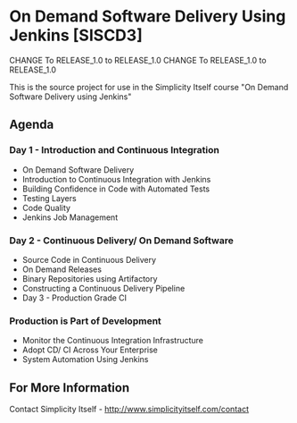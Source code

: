 On Demand Software Delivery Using Jenkins [SISCD3]
==================


CHANGE To RELEASE_1.0 to RELEASE_1.0
CHANGE To RELEASE_1.0 to RELEASE_1.0

This is the source project for use in the Simplicity Itself course "On Demand Software Delivery using Jenkins"

## Agenda
### Day 1 - Introduction and Continuous Integration

* On Demand Software Delivery
* Introduction to Continuous Integration with Jenkins
* Building Confidence in Code with Automated Tests
* Testing Layers
* Code Quality
* Jenkins Job Management

### Day 2 - Continuous Delivery/ On Demand Software

* Source Code in Continuous Delivery
* On Demand Releases
* Binary Repositories using Artifactory
* Constructing a Continuous Delivery Pipeline
* Day 3 - Production Grade CI

### Production is Part of Development

* Monitor the Continuous Integration Infrastructure
* Adopt CD/ CI Across Your Enterprise
* System Automation Using Jenkins

## For More Information

Contact Simplicity Itself - http://www.simplicityitself.com/contact
